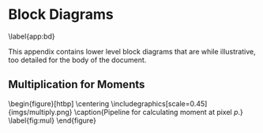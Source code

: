 Block Diagrams
==============
\label{app:bd}

This appendix contains lower level block diagrams that are while illustrative,
too detailed for the body of the document.

Multiplication for Moments
--------------------------

\begin{figure}[htbp]
    \centering
    \includegraphics[scale=0.45]{imgs/multiply.png}
    \caption{Pipeline for calculating moment at pixel $p$.}
    \label{fig:mul}
\end{figure}

